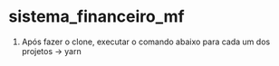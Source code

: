 # sistema_financeiro_mf

1. Após fazer o clone, executar o comando abaixo para cada um dos projetos
-> yarn

